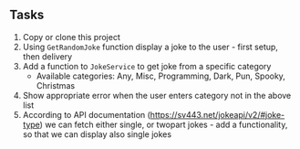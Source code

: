 ## Tasks
1. Copy or clone this project
2. Using `GetRandomJoke` function display a joke to the user - first setup, then delivery
3. Add a function to `JokeService` to get joke from a specific category
    - Available categories: Any, Misc, Programming, Dark, Pun, Spooky, Christmas
4. Show appropriate error when the user enters category not in the above list
5. According to API documentation (https://sv443.net/jokeapi/v2/#joke-type) we can fetch either single, or twopart jokes - add a functionality, so that we can display also single jokes
